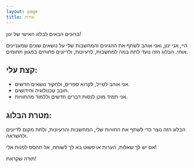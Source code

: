 ```yaml
---
layout: page
title: אודות
---
```


<p class="message">
  ברוכים הבאים לבלוג האישי של ינון!
</p>

היי, אני ינון, ואני אוהב לשתף את ההגיגים והמחשבות שלי על נושאים שונים שמעניינים אותי. 
הבלוג הזה נועד לתת במה למחשבות, לרעיונות, ולדיונים פתוחים במגוון תחומים.

## קצת עלי:
- אני אוהב לטייל, לקרוא ספרים, ולחקור נושאים חדשים.
- חובב טכנולוגיה וחידושים.
- אני תמיד מוכן לנסות דברים חדשים וללמוד מהחוויות.

## מטרת הבלוג:
הבלוג הזה נוצר כדי לשתף את החוויות שלי, המחשבות והרעיונות, ולתת מקום לדיונים ולהשראה.

אם יש לך שאלות, הערות או פשוט בא לך לשוחח, אל תהסס לפנות אלי!

תודה שקראת!
